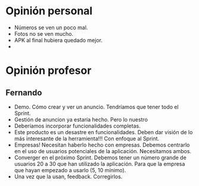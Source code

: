 # Opinión personal
* Números se ven un poco mal.
* Fotos no se ven mucho.
* APK al final hubiera quedado mejor.
* 

# Opinión profesor
## Fernando
* Demo. Cómo crear y ver un anuncio. Tendríamos que tener todo el Sprint.
* Gestión de anuncion ya estaría hecho. Pero lo nuestro 
* Deberíamos incorporar funcionalidades completas.
* Este producto es un desastre en funcionalidades. Deben dar visión de lo más interesante de la herramienta!!! Con enfoque al Sprint.
* Empresas! Necesitan haberlo hecho con empresas. Debemos centrarlo en el uso de usuarios potenciales de la aplicación. Necesitamos ambos.
* Converger en el próximo Sprint. Debemos tener un número grande de usuarios 20 a 30 que han utilizado la aplicación. Para que la empresa que hayan empezado a usarlo (5, 10 mínimo).
* Una vez que la usan, feedback. Corregirlos.
